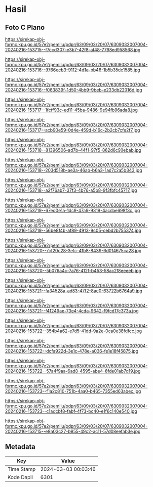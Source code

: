 # Hasil

## Foto C Plano

https://sirekap-obj-formc.kpu.go.id/57e2/pemilu/pdpr/63/09/03/20/07/6309032007004-20240216-153715--f7ccd307-e3b7-42f8-af48-7798ed958568.jpg

https://sirekap-obj-formc.kpu.go.id/57e2/pemilu/pdpr/63/09/03/20/07/6309032007004-20240216-153716--9766ecb3-9112-4d1a-bb46-1b5b35dc1585.jpg

https://sirekap-obj-formc.kpu.go.id/57e2/pemilu/pdpr/63/09/03/20/07/6309032007004-20240216-153716--f063839f-1d50-4bb9-9beb-e233db22016d.jpg

https://sirekap-obj-formc.kpu.go.id/57e2/pemilu/pdpr/63/09/03/20/07/6309032007004-20240216-153717--1fcff93c-ed11-45ba-9486-9e94fb96ada8.jpg

https://sirekap-obj-formc.kpu.go.id/57e2/pemilu/pdpr/63/09/03/20/07/6309032007004-20240216-153717--acb90e59-0d4e-459d-b16c-2b2cb7cfe2f7.jpg

https://sirekap-obj-formc.kpu.go.id/57e2/pemilu/pdpr/63/09/03/20/07/6309032007004-20240216-153718--81396506-ad7b-44f1-97f5-862d6c90ebab.jpg

https://sirekap-obj-formc.kpu.go.id/57e2/pemilu/pdpr/63/09/03/20/07/6309032007004-20240216-153718--203d518b-ae3a-46ab-b6a3-1ad7c2a5b343.jpg

https://sirekap-obj-formc.kpu.go.id/57e2/pemilu/pdpr/63/09/03/20/07/6309032007004-20240216-153718--a2f76ab7-37f3-4b76-a5b8-9f3fbfc45717.jpg

https://sirekap-obj-formc.kpu.go.id/57e2/pemilu/pdpr/63/09/03/20/07/6309032007004-20240216-153719--67ed0e1a-1dc9-47a9-9319-4acdae698f3c.jpg

https://sirekap-obj-formc.kpu.go.id/57e2/pemilu/pdpr/63/09/03/20/07/6309032007004-20240216-153719--56be8f4b-af89-4913-9c05-cebd2b755374.jpg

https://sirekap-obj-formc.kpu.go.id/57e2/pemilu/pdpr/63/09/03/20/07/6309032007004-20240216-153720--7cf20c28-3efc-41b8-8439-6d014675ca28.jpg

https://sirekap-obj-formc.kpu.go.id/57e2/pemilu/pdpr/63/09/03/20/07/6309032007004-20240216-153720--5b076a4c-7a76-412f-b453-58ac2f8eeeeb.jpg

https://sirekap-obj-formc.kpu.go.id/57e2/pemilu/pdpr/63/09/03/20/07/6309032007004-20240216-153721--fa34528a-ad83-47f2-8ae0-63722b6764a9.jpg

https://sirekap-obj-formc.kpu.go.id/57e2/pemilu/pdpr/63/09/03/20/07/6309032007004-20240216-153721--f41249ae-73e4-4cda-9642-f9fcd17c373a.jpg

https://sirekap-obj-formc.kpu.go.id/57e2/pemilu/pdpr/63/09/03/20/07/6309032007004-20240216-153722--354b4a62-e7d5-41dd-9a2e-0ca0e38fdfcc.jpg

https://sirekap-obj-formc.kpu.go.id/57e2/pemilu/pdpr/63/09/03/20/07/6309032007004-20240216-153722--dcfa922d-3e1c-478e-a036-fe1e18f45875.jpg

https://sirekap-obj-formc.kpu.go.id/57e2/pemilu/pdpr/63/09/03/20/07/6309032007004-20240216-153722--57a4f9aa-6ad8-4595-abe4-6fde01ab7d19.jpg

https://sirekap-obj-formc.kpu.go.id/57e2/pemilu/pdpr/63/09/03/20/07/6309032007004-20240216-153723--f1a2c810-751b-4aa0-b465-7355ed63abec.jpg

https://sirekap-obj-formc.kpu.go.id/57e2/pemilu/pdpr/63/09/03/20/07/6309032007004-20240216-153723--c1adcbf8-fabf-4f73-bc40-e1f6c140e540.jpg

https://sirekap-obj-formc.kpu.go.id/57e2/pemilu/pdpr/63/09/03/20/07/6309032007004-20240216-153715--e8a03c27-b955-49c2-ac11-57d08eefab3e.jpg


## Metadata

| Key        | Value               |
| ---------- | ------------------- |
| Time Stamp | 2024-03-03 00:03:46 |
| Kode Dapil | 6301                |



